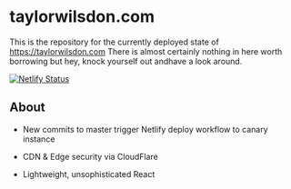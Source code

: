 # taylorwilsdon.com

This is the repository for the currently deployed state of https://taylorwilsdon.com
There is almost certainly nothing in here worth borrowing but hey, knock yourself out andhave a look around.

[![Netlify Status](https://api.netlify.com/api/v1/badges/accf2a40-85d5-456b-bade-5f85ef257403/deploy-status)](https://app.netlify.com/sites/taylorwilsdon/deploys)

## About

* New commits to master trigger Netlify deploy workflow to canary instance

* CDN & Edge security via CloudFlare

* Lightweight, unsophisticated React
